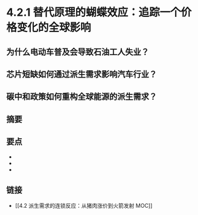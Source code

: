 # 4.2.1 替代原理的蝴蝶效应：追踪一个价格变化的全球影响

## 为什么电动车普及会导致石油工人失业？


## 芯片短缺如何通过派生需求影响汽车行业？


## 碳中和政策如何重构全球能源的派生需求？


## 摘要


## 要点

- 
- 
- 

## 链接

- [[4.2 派生需求的连锁反应：从猪肉涨价到火箭发射 MOC]]
